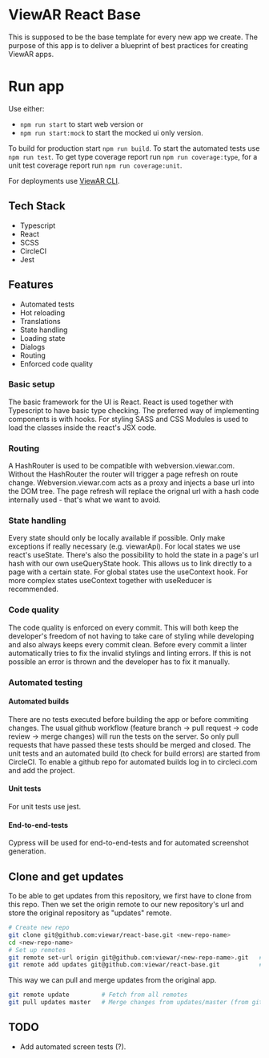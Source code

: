 # ViewAR React Base

This is supposed to be the base template for every new app we create. The purpose of this app is to deliver a blueprint of best practices for creating ViewAR apps.

# Run app

Use either:

- `npm run start` to start web version or
- `npm run start:mock` to start the mocked ui only version.

To build for production start `npm run build`.
To start the automated tests use `npm run test`.
To get type coverage report run `npm run coverage:type`, for a unit test coverage report run `npm run coverage:unit`.

For deployments use [ViewAR CLI](https://www.npmjs.com/package/viewar-cli).

## Tech Stack

- Typescript
- React
- SCSS
- CircleCI
- Jest

## Features

- Automated tests
- Hot reloading
- Translations
- State handling
- Loading state
- Dialogs
- Routing
- Enforced code quality

### Basic setup

The basic framework for the UI is React. React is used together with Typescript to have basic type checking. The preferred way of implementing components is with hooks.
For styling SASS and CSS Modules is used to load the classes inside the react's JSX code.

### Routing

A HashRouter is used to be compatible with webversion.viewar.com. Without the HashRouter the router will trigger a page refresh on route change. Webversion.viewar.com acts as a proxy and injects a base url into the DOM tree. The page refresh will replace the orignal url with a hash code internally used - that's what we want to avoid.

### State handling

Every state should only be locally available if possible. Only make exceptions if really necessary (e.g. viewarApi).
For local states we use react's useState. There's also the possibility to hold the state in a page's url hash with our own useQueryState hook. This allows us to link directly to a page with a certain state.
For global states use the useContext hook. For more complex states useContext together with useReducer is recommended.

### Code quality

The code quality is enforced on every commit. This will both keep the developer's freedom of not having to take care of styling while developing and also always keeps every commit clean. Before every commit a linter automatically tries to fix the invalid stylings and linting errors. If this is not possible an error is thrown and the developer has to fix it manually.

### Automated testing

#### Automated builds

There are no tests executed before building the app or before commiting changes. The usual github workflow (feature branch -> pull request -> code review -> merge changes) will run the tests on the server. So only pull requests that have passed these tests should be merged and closed. The unit tests and an automated build (to check for build errors) are started from CircleCI. To enable a github repo for automated builds log in to circleci.com and add the project.

#### Unit tests

For unit tests use jest.

#### End-to-end-tests

Cypress will be used for end-to-end-tests and for automated screenshot generation.

## Clone and get updates

To be able to get updates from this repository, we first have to clone from this repo. Then we set the origin remote to our new repository's url and store the original repository as "updates" remote.

```sh
# Create new repo
git clone git@github.com:viewar/react-base.git <new-repo-name>
cd <new-repo-name>
# Set up remotes
git remote set-url origin git@github.com:viewar/<new-repo-name>.git   # Change remote "origin" to new repo url.
git remote add updates git@github.com:viewar/react-base.git           # Create remote "updates" to the original repo.
```

This way we can pull and merge updates from the original app.

```sh
git remote update         # Fetch from all remotes
git pull updates master   # Merge changes from updates/master (from git@github.com:viewar/react-base.git) into your current branch
```

## TODO

- Add automated screen tests (?).
